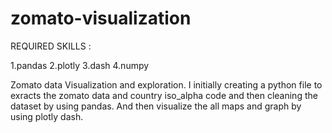# zomato-visualization
REQUIRED SKILLS :

   1.pandas 
   2.plotly 
   3.dash
   4.numpy
  
Zomato data Visualization and exploration. I initially creating a python file to exracts the zomato data and country iso_alpha code and then cleaning the dataset by using pandas. And then visualize the all maps and graph by using plotly dash.

